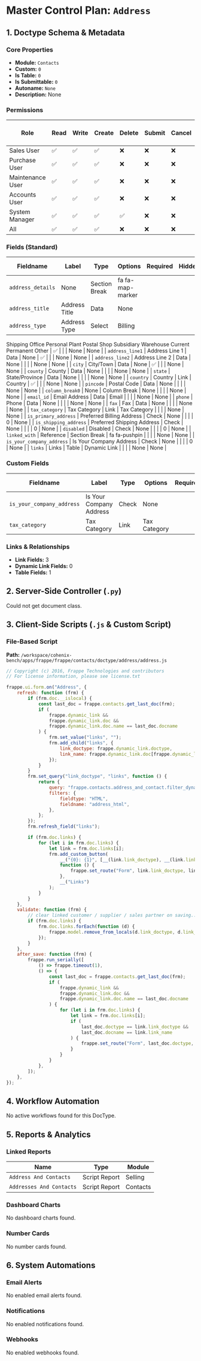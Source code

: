 # Master Control Plan: `Address`

## 1. Doctype Schema & Metadata

### Core Properties
- **Module:** `Contacts`
- **Custom:** `0`
- **Is Table:** `0`
- **Is Submittable:** `0`
- **Autoname:** `None`
- **Description:** None

### Permissions
| Role | Read | Write | Create | Delete | Submit | Cancel | Amend | Report | Import | Export | Print | Email | Share | Set User Perms |
|---|---|---|---|---|---|---|---|---|---|---|---|---|---|---|
| Sales User | ✅ | ✅ | ✅ | ❌ | ❌ | ❌ | ❌ | ✅ | ❌ | ❌ | ✅ | ✅ | ✅ | ❌ |
| Purchase User | ✅ | ✅ | ✅ | ❌ | ❌ | ❌ | ❌ | ✅ | ❌ | ❌ | ✅ | ✅ | ✅ | ❌ |
| Maintenance User | ✅ | ✅ | ✅ | ❌ | ❌ | ❌ | ❌ | ✅ | ❌ | ❌ | ✅ | ✅ | ✅ | ❌ |
| Accounts User | ✅ | ✅ | ✅ | ❌ | ❌ | ❌ | ❌ | ✅ | ❌ | ❌ | ✅ | ✅ | ✅ | ❌ |
| System Manager | ✅ | ✅ | ✅ | ✅ | ❌ | ❌ | ❌ | ✅ | ✅ | ✅ | ✅ | ✅ | ✅ | ❌ |
| All | ✅ | ✅ | ✅ | ❌ | ❌ | ❌ | ❌ | ❌ | ❌ | ✅ | ✅ | ❌ | ❌ | ❌ |


### Fields (Standard)
| Fieldname | Label | Type | Options | Required | Hidden | Read Only | Default | Description |
|---|---|---|---|---|---|---|---|---|
| `address_details` | None | Section Break | fa fa-map-marker |  |  |  | None | None |
| `address_title` | Address Title | Data | None |  |  |  | None | None |
| `address_type` | Address Type | Select | Billing
Shipping
Office
Personal
Plant
Postal
Shop
Subsidiary
Warehouse
Current
Permanent
Other | ✅ |  |  | None | None |
| `address_line1` | Address Line 1 | Data | None | ✅ |  |  | None | None |
| `address_line2` | Address Line 2 | Data | None |  |  |  | None | None |
| `city` | City/Town | Data | None | ✅ |  |  | None | None |
| `county` | County | Data | None |  |  |  | None | None |
| `state` | State/Province | Data | None |  |  |  | None | None |
| `country` | Country | Link | Country | ✅ |  |  | None | None |
| `pincode` | Postal Code | Data | None |  |  |  | None | None |
| `column_break0` | None | Column Break | None |  |  |  | None | None |
| `email_id` | Email Address | Data | Email |  |  |  | None | None |
| `phone` | Phone | Data | None |  |  |  | None | None |
| `fax` | Fax | Data | None |  |  |  | None | None |
| `tax_category` | Tax Category | Link | Tax Category |  |  |  | None | None |
| `is_primary_address` | Preferred Billing Address | Check | None |  |  |  | 0 | None |
| `is_shipping_address` | Preferred Shipping Address | Check | None |  |  |  | 0 | None |
| `disabled` | Disabled | Check | None |  |  |  | 0 | None |
| `linked_with` | Reference | Section Break | fa fa-pushpin |  |  |  | None | None |
| `is_your_company_address` | Is Your Company Address | Check | None |  |  |  | 0 | None |
| `links` | Links | Table | Dynamic Link |  |  |  | None | None |


### Custom Fields
| Fieldname | Label | Type | Options | Required | Hidden | Read Only | Default | Description |
|---|---|---|---|---|---|---|---|---|
| `is_your_company_address` | Is Your Company Address | Check | None |  |  |  | 0 | None |
| `tax_category` | Tax Category | Link | Tax Category |  |  |  | None | None |



### Links & Relationships
- **Link Fields:** 3
- **Dynamic Link Fields:** 0
- **Table Fields:** 1

## 2. Server-Side Controller (`.py`)
Could not get document class.


## 3. Client-Side Scripts (`.js` & Custom Script)
### File-Based Script
**Path:** `/workspace/cohenix-bench/apps/frappe/frappe/contacts/doctype/address/address.js`
```javascript
// Copyright (c) 2016, Frappe Technologies and contributors
// For license information, please see license.txt

frappe.ui.form.on("Address", {
	refresh: function (frm) {
		if (frm.doc.__islocal) {
			const last_doc = frappe.contacts.get_last_doc(frm);
			if (
				frappe.dynamic_link &&
				frappe.dynamic_link.doc &&
				frappe.dynamic_link.doc.name == last_doc.docname
			) {
				frm.set_value("links", "");
				frm.add_child("links", {
					link_doctype: frappe.dynamic_link.doctype,
					link_name: frappe.dynamic_link.doc[frappe.dynamic_link.fieldname],
				});
			}
		}
		frm.set_query("link_doctype", "links", function () {
			return {
				query: "frappe.contacts.address_and_contact.filter_dynamic_link_doctypes",
				filters: {
					fieldtype: "HTML",
					fieldname: "address_html",
				},
			};
		});
		frm.refresh_field("links");

		if (frm.doc.links) {
			for (let i in frm.doc.links) {
				let link = frm.doc.links[i];
				frm.add_custom_button(
					__("{0}: {1}", [__(link.link_doctype), __(link.link_name)]),
					function () {
						frappe.set_route("Form", link.link_doctype, link.link_name);
					},
					__("Links")
				);
			}
		}
	},
	validate: function (frm) {
		// clear linked customer / supplier / sales partner on saving...
		if (frm.doc.links) {
			frm.doc.links.forEach(function (d) {
				frappe.model.remove_from_locals(d.link_doctype, d.link_name);
			});
		}
	},
	after_save: function (frm) {
		frappe.run_serially([
			() => frappe.timeout(1),
			() => {
				const last_doc = frappe.contacts.get_last_doc(frm);
				if (
					frappe.dynamic_link &&
					frappe.dynamic_link.doc &&
					frappe.dynamic_link.doc.name == last_doc.docname
				) {
					for (let i in frm.doc.links) {
						let link = frm.doc.links[i];
						if (
							last_doc.doctype == link.link_doctype &&
							last_doc.docname == link.link_name
						) {
							frappe.set_route("Form", last_doc.doctype, last_doc.docname);
						}
					}
				}
			},
		]);
	},
});

```




## 4. Workflow Automation
No active workflows found for this DocType.


## 5. Reports & Analytics
### Linked Reports
| Name | Type | Module |
|---|---|---|
| `Address And Contacts` | Script Report | Selling |
| `Addresses And Contacts` | Script Report | Contacts |



### Dashboard Charts
No dashboard charts found.


### Number Cards
No number cards found.


## 6. System Automations
### Email Alerts
No enabled email alerts found.


### Notifications
No enabled notifications found.


### Webhooks
No enabled webhooks found.
